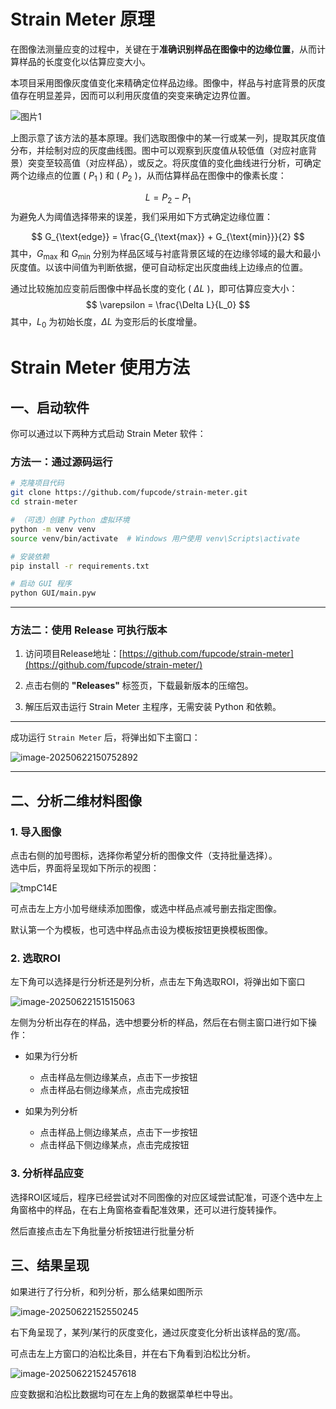 # Strain Meter 原理

在图像法测量应变的过程中，关键在于**准确识别样品在图像中的边缘位置**，从而计算样品的长度变化以估算应变大小。

本项目采用图像灰度值变化来精确定位样品边缘。图像中，样品与衬底背景的灰度值存在明显差异，因而可以利用灰度值的突变来确定边界位置。

![图片1](C:\Users\fpc\Desktop\python\strain-meter\assets\图片1.png)

上图示意了该方法的基本原理。我们选取图像中的某一行或某一列，提取其灰度值分布，并绘制对应的灰度曲线图。图中可以观察到灰度值从较低值（对应衬底背景）突变至较高值（对应样品），或反之。将灰度值的变化曲线进行分析，可确定两个边缘点的位置 \( $P_1$ \) 和 \( $P_2$ \)，从而估算样品在图像中的像素长度：

$$
L = P_2 - P_1
$$
为避免人为阈值选择带来的误差，我们采用如下方式确定边缘位置：

$$
G_{\text{edge}} = \frac{G_{\text{max}} + G_{\text{min}}}{2}
$$
其中，$G_{\text{max}}$ 和 $G_{\text{min}}$ 分别为样品区域与衬底背景区域的在边缘邻域的最大和最小灰度值。以该中间值为判断依据，便可自动标定出灰度曲线上边缘点的位置。

通过比较施加应变前后图像中样品长度的变化 \( $\Delta L$ \)，即可估算应变大小：
$$
\varepsilon = \frac{\Delta L}{L_0}
$$
其中，$L_0$ 为初始长度，$\Delta L$ 为变形后的长度增量。

# Strain Meter 使用方法

## 一、启动软件

你可以通过以下两种方式启动 Strain Meter 软件：

### 方法一：通过源码运行

```bash
# 克隆项目代码
git clone https://github.com/fupcode/strain-meter.git
cd strain-meter

# （可选）创建 Python 虚拟环境
python -m venv venv
source venv/bin/activate  # Windows 用户使用 venv\Scripts\activate

# 安装依赖
pip install -r requirements.txt

# 启动 GUI 程序
python GUI/main.pyw
```

---

### 方法二：使用 Release 可执行版本

1. 访问项目Release地址：[https://github.com/fupcode/strain-meter](https://github.com/fupcode/strain-meter/)

2. 点击右侧的 **"Releases"** 标签页，下载最新版本的压缩包。

3. 解压后双击运行 Strain Meter 主程序，无需安装 Python 和依赖。

---

成功运行 `Strain Meter` 后，将弹出如下主窗口：

![image-20250622150752892](C:\Users\fpc\Desktop\python\strain-meter\assets\image-20250622150752892.png)

---

## 二、分析二维材料图像

### 1. 导入图像

点击右侧的加号图标，选择你希望分析的图像文件（支持批量选择）。  
选中后，界面将呈现如下所示的视图：

![tmpC14E](C:\Users\fpc\Desktop\python\strain-meter\assets\tmpC14E.png)

可点击左上方小加号继续添加图像，或选中样品点减号删去指定图像。

默认第一个为模板，也可选中样品点击设为模板按钮更换模板图像。

### 2. 选取ROI

左下角可以选择是行分析还是列分析，点击左下角选取ROI，将弹出如下窗口

![image-20250622151515063](C:\Users\fpc\Desktop\python\strain-meter\assets\image-20250622151515063.png)

左侧为分析出存在的样品，选中想要分析的样品，然后在右侧主窗口进行如下操作：

- 如果为行分析
  - 点击样品左侧边缘某点，点击下一步按钮
  - 点击样品右侧边缘某点，点击完成按钮

- 如果为列分析
  - 点击样品上侧边缘某点，点击下一步按钮
  - 点击样品下侧边缘某点，点击完成按钮

### 3. 分析样品应变

选择ROI区域后，程序已经尝试对不同图像的对应区域尝试配准，可逐个选中左上角窗格中的样品，在右上角窗格查看配准效果，还可以进行旋转操作。

然后直接点击左下角批量分析按钮进行批量分析

## 三、结果呈现

如果进行了行分析，和列分析，那么结果如图所示

![image-20250622152550245](C:\Users\fpc\Desktop\python\strain-meter\assets\image-20250622152550245.png)

右下角呈现了，某列/某行的灰度变化，通过灰度变化分析出该样品的宽/高。

可点击左上方窗口的泊松比条目，并在右下角看到泊松比分析。

![image-20250622152457618](C:\Users\fpc\Desktop\python\strain-meter\assets\image-20250622152457618.png)

应变数据和泊松比数据均可在左上角的数据菜单栏中导出。


